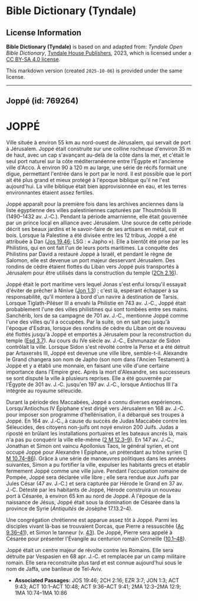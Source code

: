 # Bible Dictionary (Tyndale)

## License Information

**Bible Dictionary (Tyndale)** is based on and adapted from: _Tyndale Open Bible Dictionary_, [Tyndale House Publishers](https://tyndaleopenresources.com/), 2023, which is licensed under a [CC BY-SA 4.0 license](https://creativecommons.org/licenses/by-sa/4.0/legalcode.en).

This markdown version (created `2025-10-06`) is provided under the same license.



--------------------------------

## Joppé (id: 769264)

JOPPÉ
=====

Ville située à environ 55 km au nord\-ouest de Jérusalem, qui servait de port à Jérusalem. Joppé était construite sur une colline rocheuse d'environ 35 m de haut, avec un cap s'avançant au\-delà de la côte dans la mer, et c'était le seul port naturel sur la côte méditerranéenne entre l'Égypte et l'ancienne ville d'Acco. À environ 90 à 120 m au large, une série de récifs formait une digue, permettant l'entrée dans le port par le nord. Il est possible que le port ait été plus grand et mieux protégé à l'époque biblique qu'il ne l'est aujourd'hui. La ville biblique était bien approvisionnée en eau, et les terres environnantes étaient assez fertiles.

Joppé apparaît pour la première fois dans les archives anciennes dans la liste égyptienne des villes palestiniennes capturées par Thoutmôsis III (1490–1432 av. J.‑C.). Pendant la période amarnienne, elle était gouvernée par un prince local en alliance avec Jérusalem. Une source de cette période décrit ses beaux jardins et le savoir\-faire de ses artisans en métal, cuir et bois. Lorsque la Palestine a été divisée entre les 12 tribus, Joppé a été attribuée à Dan ([Jos 19\.46](https://ref.ly/Josh19:46); LSG : « Japho »). Elle a bientôt été prise par les Philistins, qui en ont fait l'un de leurs ports maritimes. La conquête des Philistins par David a restauré Joppé à Israël, et pendant le règne de Salomon, elle est devenue un port majeur desservant Jérusalem. Des rondins de cèdre étaient flottés du Liban vers Joppé puis transportés à Jérusalem pour être utilisés dans la construction du temple ([2Ch 2\.16](https://ref.ly/2Chr2:16)).

Joppé était le port maritime vers lequel Jonas s'est enfui lorsqu'il essayait d'éviter de prêcher à Ninive ([Jon 1\.3](https://ref.ly/Jonah1:3)) ; c'est là, espérant échapper à sa responsabilité, qu'il montera à bord d'un navire à destination de Tarsis. Lorsque Tiglath\-Piléser III a envahi la Philistie en 743 av. J.‑C., Joppé était probablement l'une des villes philistines qui sont tombées entre ses mains. Sanchérib, lors de sa campagne de 701 av. J.‑C., mentionne Joppé comme l'une des villes qu'il a occupées. Par la suite, on en sait peu jusqu'à l'époque d'Esdras, lorsque des rondins de cèdre du Liban ont de nouveau été flottés jusqu'à Joppé et emportés à Jérusalem pour la reconstruction du temple ([Esd 3\.7](https://ref.ly/Ezra3:7)). Au cours du IVe siècle av. J.‑C., Eshmunazar de Sidon contrôlait la ville. Lorsque Sidon s'est révolté contre la Perse et a été détruit par Artaxerxès III, Joppé est devenue une ville libre, semble\-t\-il. Alexandre le Grand changera son nom de Japho (son nom dans l'Ancien Testament) à Joppé et y a établi une monnaie, en faisant une ville d'une certaine importance dans l'Empire grec. Après la mort d'Alexandre, ses successeurs se sont disputé la ville à plusieurs reprises. Elle a été gouvernée par l'Égypte de 301 av. J.‑C. jusqu'en 197 av. J.‑C., lorsque Antiochus III l'a intégrée au royaume séleucide.

Durant la période des Maccabées, Joppé a connu diverses expériences. Lorsqu'Antiochus IV Épiphane s'est dirigé vers Jérusalem en 168 av. J.‑C. pour imposer son programme d'hellénisation, il a débarqué ses troupes à Joppé. En 164 av. J.‑C., à cause du succès de Judas Maccabée contre les Séleucides, des citoyens non\-juifs ont noyé environ 200 Juifs. Judas a riposté en brûlant les installations portuaires et les bateaux ancrés là, mais n'a pas pu conquérir la ville elle\-même ([2 M 12\.3–9](https://ref.ly/2Macc12:3-2Macc12:9)). En 147 av. J.‑C., Jonathan et Simon ont vaincu Apollonius Taos, le général syrien, et ont occupé Joppé pour Alexandre I Épiphane, un prétendant au trône syrien ([1 M 10\.74–86](https://ref.ly/1Macc10:74-1Macc10:86)). Grâce à une série de manœuvres politiques dans les années suivantes, Simon a pu fortifier la ville, expulser les habitants grecs et établir fermement Joppé comme une ville juive. Pendant l'occupation romaine de Pompée, Joppé sera déclarée ville libre ; elle sera rendue aux Juifs par Jules César (47 av. J.‑C.) et sera capturée par Hérode le Grand en 37 av. J.‑C. Détesté par les habitants de Joppé, Hérode construira un nouveau port à Césarée, à environ 65 km au nord de Joppé. À l'époque de la naissance de Jésus, Joppé était sous la domination de Césarée dans la province de Syrie (*Antiquités* de Josèphe 17\.13\.2–4\).

Une congrégation chrétienne est apparue assez tôt à Joppé. Parmi les disciples vivant là\-bas se trouvaient Dorcas, que Pierre a ressuscitée ([Ac 9\.36–41](https://ref.ly/Acts9:36-Acts9:41)), et Simon le tanneur (v. [43](https://ref.ly/Acts9:43)). De Joppé, Pierre sera appelé à Césarée pour présenter l'Évangile au centurion romain Corneille ([10\.1–48](https://ref.ly/Acts10:1-Acts10:48)).

Joppé était un centre majeur de révolte contre les Romains. Elle sera détruite par Vespasien en 68 apr. J.‑C. et remplacée par un camp militaire romain. Elle sera reconstruite plus tard et est connue aujourd'hui sous le nom de Jaffa, une banlieue de Tel\-Aviv.

* **Associated Passages:** JOS 19:46; 2CH 2:16; EZR 3:7; JON 1:3; ACT 9:43; ACT 10:1–ACT 10:48; ACT 9:36–ACT 9:41; 2MA 12:3–2MA 12:9; 1MA 10:74–1MA 10:86

